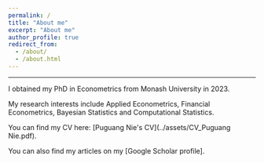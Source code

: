 ```yaml
---
permalink: /
title: "About me"
excerpt: "About me"
author_profile: true
redirect_from: 
  - /about/
  - /about.html
---
```



---


I obtained my PhD in Econometrics from Monash University in 2023. 

My research interests include Applied Econometrics, Financial Econometrics, Bayesian Statistics and Computational Statistics. 

You can find my CV here: [Puguang Nie's CV](../assets/CV_Puguang Nie.pdf).

You can also find my articles on my [Google Scholar profile].
